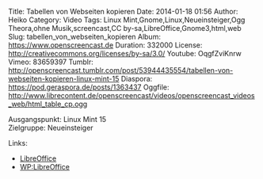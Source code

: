 Title: Tabellen von Webseiten kopieren
Date: 2014-01-18 01:56
Author: Heiko
Category: Video
Tags: Linux Mint,Gnome,Linux,Neueinsteiger,Ogg Theora,ohne Musik,screencast,CC by-sa,LibreOffice,Gnome3,html,web
Slug: tabellen_von_webseiten_kopieren
Album: https://www.openscreencast.de
Duration: 332000
License: http://creativecommons.org/licenses/by-sa/3.0/
Youtube: OqgfZviKnrw
Vimeo: 83659397
Tumblr: http://openscreencast.tumblr.com/post/53944435554/tabellen-von-webseiten-kopieren-linux-mint-15
Diaspora: https://pod.geraspora.de/posts/1363437
Oggfile: http://www.librecontent.de/openscreencast/videos/openscreencast_videos_web/html_table_cp.ogg

Ausgangspunkt: Linux Mint 15  
Zielgruppe: Neueinsteiger  

Links:

  * [LibreOffice](http://de.libreoffice.org/hilfe-kontakt/handbuecher/ "Link zu LibreOffice" )
  * [WP:LibreOffice](http://de.wikipedia.org/wiki/Libreoffice "LibreOffice" )

